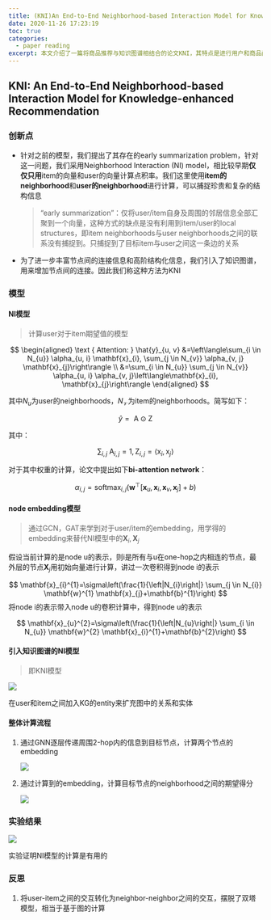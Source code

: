 ```yaml
---
title: (KNI)An End-to-End Neighborhood-based Interaction Model for Knowledge-enhanced Recommendation 论文笔记
date: 2020-11-26 17:23:19
toc: true
categories:
  - paper reading
excerpt: 本文介绍了一篇将商品推荐与知识图谱相结合的论文KNI，其特点是进行用户和商品间子图的交互
---
```


## KNI: An End-to-End Neighborhood-based Interaction Model for Knowledge-enhanced Recommendation

### 创新点

- 针对之前的模型，我们提出了其存在的early summarization problem，针对这一问题，我们采用Neighborhood Interaction (NI) model，相比较早期**仅仅只用**item的向量和user的向量计算点积率。我们这里使用**item的neighborhood**和**user的neighborhood**进行计算，可以捕捉珍贵和复杂的结构信息

    >   “early summarization”：仅将user/item自身及周围的邻居信息全部汇聚到一个向量，这种方式的缺点是没有利用到item/user的local structures，即item neighborhoods与user neighborhoods之间的联系没有捕捉到。只捕捉到了目标item与user之间这一条边的关系

- 为了进一步丰富节点间的连接信息和高阶结构化信息，我们引入了知识图谱，用来增加节点间的连接。因此我们称这种方法为KNI

### 模型

#### NI模型

>   计算user对于item期望值的模型

$$
\begin{aligned}
\text { Attention: } \hat{y}_{u, v} &=\left\langle\sum_{i \in N_{u}} \alpha_{u, i} \mathbf{x}_{i}, \sum_{j \in N_{v}} \alpha_{v, j} \mathbf{x}_{j}\right\rangle \\
&=\sum_{i \in N_{u}} \sum_{j \in N_{v}} \alpha_{u, i} \alpha_{v, j}\left\langle\mathbf{x}_{i}, \mathbf{x}_{j}\right\rangle
\end{aligned}
$$

其中$N_{u}$为user的neighborhoods，$N_{\mathcal{V}}$为item的neighborhoods。简写如下：

$$
\hat{y}=\mathrm{~A} \odot \mathrm{Z}
$$

其中：

$$
\sum_{i, j} \mathrm{~A}_{i, j}=1, \mathrm{Z}_{i, j}=\left\langle\mathrm{x}_{i}, \mathrm{x}_{j}\right\rangle
$$

对于其中权重的计算，论文中提出如下**bi-attention network**：

$$
\alpha_{i, j}=\operatorname{softmax}_{i, j}\left(\mathbf{w}^{\top}\left[\mathbf{x}_{u}, \mathbf{x}_{i}, \mathbf{x}_{v}, \mathbf{x}_{j}\right]+b\right)
$$

#### node embedding模型

>   通过GCN，GAT来学到对于user/item的embedding，用学得的embedding来替代NI模型中的$\mathbf{X}_{i}, \mathbf{X}_{j}$

假设当前计算的是node u的表示，则i是所有与u在one-hop之内相连的节点，最外层的节点$\mathbf{X}_{j}$用初始向量进行计算，讲过一次卷积得到node i的表示

$$
\mathbf{x}_{i}^{1}=\sigma\left(\frac{1}{\left|N_{i}\right|} \sum_{j \in N_{i}} \mathbf{w}^{1} \mathbf{x}_{j}+\mathbf{b}^{1}\right)
$$
将node i的表示带入node u的卷积计算中，得到node u的表示

$$
\mathbf{x}_{u}^{2}=\sigma\left(\frac{1}{\left|N_{u}\right|} \sum_{i \in N_{u}} \mathbf{w}^{2} \mathbf{x}_{i}^{1}+\mathbf{b}^{2}\right)
$$

#### 引入知识图谱的NI模型

>   即KNI模型

![](https://gitblog-1302688916.cos.ap-beijing.myqcloud.com/cs224n/202011/13/211722-856032.png)

在user和item之间加入KG的entity来扩充图中的关系和实体

#### 整体计算流程

1. 通过GNN逐层传递周围2-hop内的信息到目标节点，计算两个节点的embedding

    ![](https://gitblog-1302688916.cos.ap-beijing.myqcloud.com/cs224n/202011/13/212035-678806.png)

2. 通过计算到的embedding，计算目标节点的neighborhood之间的期望得分

    ![](https://gitblog-1302688916.cos.ap-beijing.myqcloud.com/cs224n/202011/13/212531-251331.png)

### 实验结果

![](https://gitblog-1302688916.cos.ap-beijing.myqcloud.com/cs224n/202011/13/213545-632304.png)

实验证明NI模型的计算是有用的

### 反思

1. 将user-item之间的交互转化为neighbor-neighbor之间的交互，摆脱了双塔模型，相当于基于图的计算
